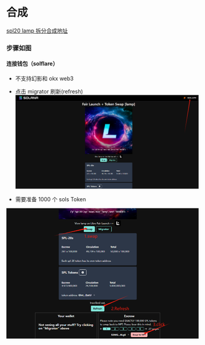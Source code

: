 # 合成

[spl20 lamp 拆分合成地址](https://www.spl20.io/libremigrator/DsZctg26EvJdh9nZZrPU8QL6WBWzayBmeMj7LErbgt7R)

### 步骤如图

#### 连接钱包（solflare）

- 不支持幻影和 okx web3
- 点击 migrator 刷新(refresh)
  <br>
  ![solflare](./../../../.vuepress/public/images/lampcon.png "solflare")

- 需要准备 1000 个 sols Token

![composis](./../../../.vuepress/public/images/lampok1.png "composis")
